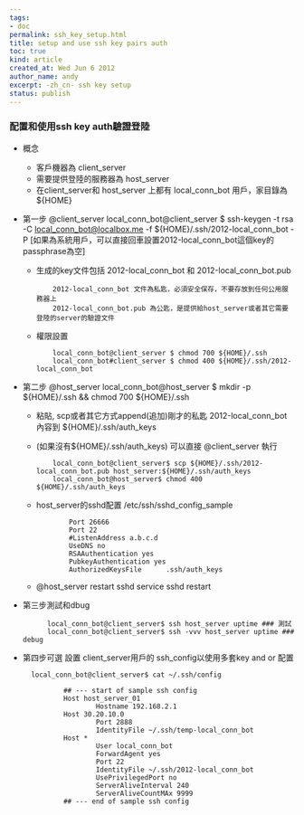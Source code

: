 ```yaml
---
tags:
- doc
permalink: ssh_key_setup.html
title: setup and use ssh key pairs auth
toc: true
kind: article
created_at: Wed Jun 6 2012
author_name: andy
excerpt: -zh_cn- ssh key setup 
status: publish
---
```


### 配置和使用ssh key auth驗證登陸

* 概念
    * 客戶機器為 client_server
    * 需要提供登陸的服務器為 host_server
    * 在client_server和 host_server 上都有 local_conn_bot 用戶，家目錄為${HOME}

* 第一步 @client_server
            local_conn_bot@client_server $ ssh-keygen -t rsa -C local_conn_bot@localbox.me -f ${HOME}/.ssh/2012-local_conn_bot -P 
            [如果為系統用戶，可以直接回車設置2012-local_conn_bot這個key的passphrase為空]

  * 生成的key文件包括 2012-local_conn_bot 和 2012-local_conn_bot.pub 

            2012-local_conn_bot 文件為私匙，必須安全保存，不要存放到任何公用服務器上
            2012-local_conn_bot.pub 為公匙，是提供給host_server或者其它需要登陸的server的驗證文件

  * 權限設置 

            local_conn_bot@client_server $ chmod 700 ${HOME}/.ssh
            local_conn_bot#client_server $ chmod 400 ${HOME}/.ssh/2012-local_conn_bot

* 第二步 @host_server
            local_conn_bot@host_server $ mkdir -p ${HOME}/.ssh && chmod 700 ${HOME}/.ssh

  * 粘貼, scp或者其它方式append(追加)剛才的私匙 2012-local_conn_bot 內容到 ${HOME}/.ssh/auth_keys
  * (如果沒有${HOME}/.ssh/auth_keys) 可以直接 @client_server 執行 

            local_conn_bot@client_server$ scp ${HOME}/.ssh/2012-local_conn_bot.pub host_server:${HOME}/.ssh/auth_keys
            local_conn_bot@host_server$ chmod 400 ${HOME}/.ssh/auth_keys

  * host_server的sshd配置 /etc/ssh/sshd_config_sample

                Port 26666
                Port 22
                #ListenAddress a.b.c.d
                UseDNS no
                RSAAuthentication yes
                PubkeyAuthentication yes
                AuthorizedKeysFile      .ssh/auth_keys

  * @host_server restart sshd 
                service sshd restart

* 第三步測試和dbug

            local_conn_bot@client_server$ ssh host_server uptime ### 測試
            local_conn_bot@client_server$ ssh -vvv host_server uptime ### debug

* 第四步可選 設置 client_server用戶的 ssh_config以使用多套key and or 配置
  
        local_conn_bot@client_server$ cat ~/.ssh/config

                ## --- start of sample ssh config
                Host host_server_01
                        Hostname 192.168.2.1
                Host 30.20.10.0
                        Port 2888
                        IdentityFile ~/.ssh/temp-local_conn_bot
                Host *
                        User local_conn_bot
                        ForwardAgent yes
                        Port 22
                        IdentityFile ~/.ssh/2012-local_conn_bot
                        UsePrivilegedPort no
                        ServerAliveInterval 240
                        ServerAliveCountMAx 9999
                ## --- end of sample ssh config

